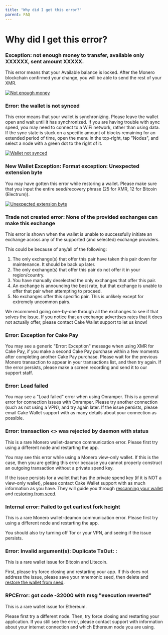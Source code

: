 ```yaml
---
title: "Why did I get this error?"
parent: FAQ
---
```


# Why did I get this error?  

### Exception: not enough money to transfer, available only XXXXXX, sent amount XXXXX.

This error means that your Available balance is locked.  After the Monero blockchain confirmed your change, you will be able to send the rest of your XMR.  

[![Not enough money](/images/error1.jpg)](/images/error1.jpg)

### Error: the wallet is not synced  

This error means that your wallet is synchronizing. Please leave the wallet open and wait until it has synchronized. If you are having trouble with sync speed, you may need to connect to a WiFi network, rather than using data. If the sync state is stuck on a specific amount of blocks remaining for an extended period of time, open the menu in the top-right, tap "Nodes", and select a node with a green dot to the right of it.

[![Wallet not synced](/images/error2.jpg)](/images/error2.jpg)

### New Wallet Exception: Format exception: Unexpected extension byte   

You may have gotten this error while restoring a wallet. Please make sure that you input the entire seed/recovery phrase (25 for XMR, 12 for Bitcoin (Electrum)).

[![Unexpected extension byte](/images/error3.jpg)](/images/error3.jpg)

### Trade not created error: None of the provided exchanges can make this exchange

This error is shown when the wallet is unable to successfully initiate an exchange across any of the supported (and selected) exchange providers.

This could be because of any/all of the following:

1. The only exchange(s) that offer this pair have taken this pair down for maintenance. It should be back up later.
2. The only exchange(s) that offer this pair do not offer it in your region/country.
3. You have manually deselected the only exchanges that offer this pair.
4. An exchange is announcing the best rate, but that exchange is unable to offer that pair when attempting to proceed.
5. No exchanges offer this specific pair. This is unlikely except for extremely uncommon pairs.

We recommend going one-by-one through all the exchanges to see if that solves the issue. If you notice that an exchange advertises rates that it does not actually offer, please contact Cake Wallet support to let us know!

### Error: Exception for Cake Pay

You may see a generic "Error: Exception" message when using XMR for Cake Pay, if you make a second Cake Pay purchase within a few moments after completing another Cake Pay purchase. Please wait for the previous Monero transaction to appear in your transactions list, and then try again. If the error persists, please make a screen recording and send it to our support staff.

### Error: Load failed

You may see a "Load failed" error when using Onramper. This is a general error for connection issues with Onramper. Please try another connection (such as not using a VPN), and try again later. If the issue persists, please email Cake Wallet support with as many details about your connection as possible.

### Error: transaction <> was rejected by daemon with status <error>

This is a rare Monero wallet-daemon communication error. Please first try using a different node and restarting the app.

You may see this error while using a Monero view-only wallet. If this is the case, then you are getting this error because you cannot properly construct an outgoing transaction without a private spend key.

If the issue persists for a wallet that has the private spend key (if it is NOT a view-only wallet), please contact Cake Wallet support with as much information as you have. They will guide you through [rescanning your wallet](/docs/advanced-features/rescan-wallet) and [restoring from seed](/docs/basic-features/restore-wallet-from-keys-or-seed).

### Internal error: Failed to get earliest fork height

This is a rare Monero wallet-deamon communication error. Please first try using a different node and restarting the app.

You should also try turning off Tor or your VPN, and seeing if the issue persists.

### Error: Invalid argument(s): Duplicate TxOut: <txid>:<number>

This is a rare wallet issue for Bitcoin and Litecoin.

First, please try force closing and restarting your app. If this does not address the issue, please save your mnemonic seed, then delete and [restore the wallet from seed](/docs/basic-features/restore-wallet-from-keys-or-seed/).

### RPCError: got code -32000 with msg "execution reverted"

This is a rare wallet issue for Ethereum.

Please first try a different node. Then, try force closing and restarting your application. If you still see the error, please contact support with information about your internet connection and which Ethereum node you are using.
